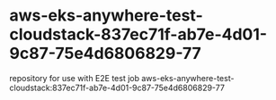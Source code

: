 # aws-eks-anywhere-test-cloudstack-837ec71f-ab7e-4d01-9c87-75e4d6806829-77
repository for use with E2E test job aws-eks-anywhere-test-cloudstack:837ec71f-ab7e-4d01-9c87-75e4d6806829-77

